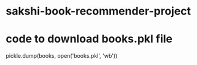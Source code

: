 # sakshi-book-recommender-project
# code to download books.pkl file
pickle.dump(books, open('books.pkl', 'wb'))
